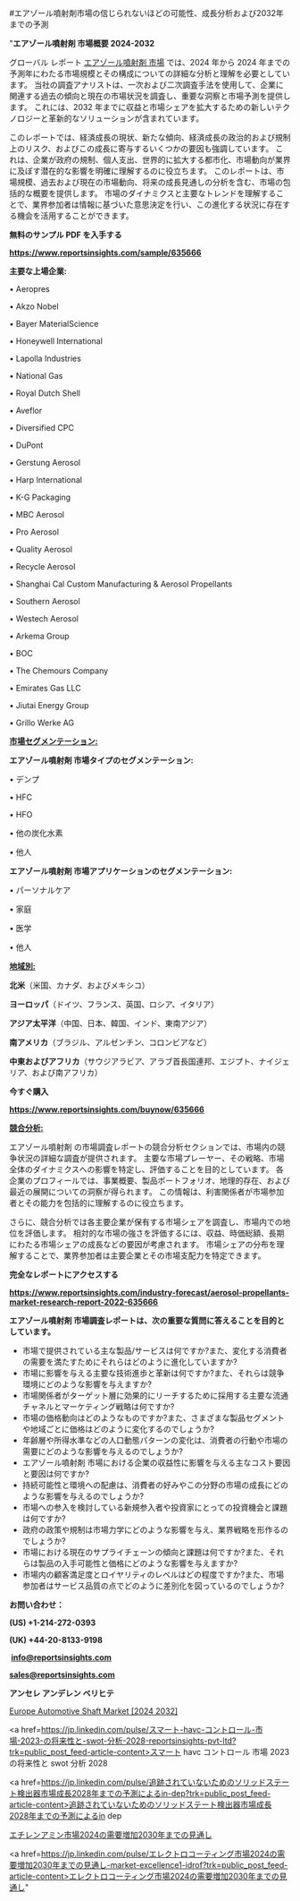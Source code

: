 #エアゾール噴射剤市場の信じられないほどの可能性、成長分析および2032年までの予測

"<strong>エアゾール噴射剤 市場概要 2024-2032</strong>

グローバル レポート <a href=https://www.reportsinsights.com/sample/635666>エアゾール噴射剤 市場</a> では、2024 年から 2024 年までの予測年にわたる市場規模とその構成についての詳細な分析と理解を必要としています。 当社の調査アナリストは、一次および二次調査手法を使用して、企業に関連する過去の傾向と現在の市場状況を調査し、重要な洞察と市場予測を提供します。 これには、2032 年までに収益と市場シェアを拡大​​するための新しいテクノロジーと革新的なソリューションが含まれています。

このレポートでは、経済成長の現状、新たな傾向、経済成長の政治的および規制上のリスク、およびこの成長に寄与するいくつかの要因も強調しています。 これは、企業が政府の規制、個人支出、世界的に拡大する都市化、市場動向が業界に及ぼす潜在的な影響を明確に理解するのに役立ちます。 このレポートは、市場規模、過去および現在の市場動向、将来の成長見通しの分析を含む、市場の包括的な概要を提供します。 市場のダイナミクスと主要なトレンドを理解することで、業界参加者は情報に基づいた意思決定を行い、この進化する状況に存在する機会を活用することができます。

<strong><b>無料のサンプル PDF を入手する</b></strong>

<a href=https://www.reportsinsights.com/sample/635666><strong><u>https://www.reportsinsights.com/sample/635666</u></strong></a>

<strong>主要な上場企業:</strong>

• Aeropres

• Akzo Nobel

• Bayer MaterialScience

• Honeywell International

• Lapolla Industries

• National Gas

• Royal Dutch Shell

• Aveflor

• Diversified CPC

• DuPont

• Gerstung Aerosol

• Harp International

• K-G Packaging

• MBC Aerosol

• Pro Aerosol

• Quality Aerosol

• Recycle Aerosol

• Shanghai Cal Custom Manufacturing & Aerosol Propellants

• Southern Aerosol

• Westech Aerosol

• Arkema Group

• BOC

• The Chemours Company

• Emirates Gas LLC

• Jiutai Energy Group

• Grillo Werke AG

<strong><u>市場セグメンテーション</u></strong><strong><u>:</u></strong>

<strong>エアゾール噴射剤 市場タイプのセグメンテーション:</strong>

• デンプ

• HFC

• HFO

• 他の炭化水素

• 他人

<strong>エアゾール噴射剤 市場アプリケーションのセグメンテーション:</strong>

• パーソナルケア

• 家庭

• 医学

• 他人

<strong><u>地域別</u></strong><strong><u>:</u></strong>

<strong>北米</strong>（米国、カナダ、およびメキシコ）

<strong>ヨーロッパ</strong>（ドイツ、フランス、英国、ロシア、イタリア）

<strong>アジア太平洋</strong>（中国、日本、韓国、インド、東南アジア）

<strong>南アメリカ</strong>（ブラジル、アルゼンチン、コロンビアなど）

<strong>中東およびアフリカ</strong>（サウジアラビア、アラブ首長国連邦、エジプト、ナイジェリア、および南アフリカ）

<strong>今すぐ購入</strong>

<a href=https://www.reportsinsights.com/buynow/635666><strong><u>https://www.reportsinsights.com/buynow/635666</u></strong></a>

<strong><u>競合分析:</u></strong>

エアゾール噴射剤 の市場調査レポートの競合分析セクションでは、市場内の競争状況の詳細な調査が提供されます。 主要な市場プレーヤー、その戦略、市場全体のダイナミクスへの影響を特定し、評価することを目的としています。 各企業のプロフィールでは、事業概要、製品ポートフォリオ、地理的存在、および最近の展開についての洞察が得られます。 この情報は、利害関係者が市場参加者とその能力を包括的に理解するのに役立ちます。

さらに、競合分析では各主要企業が保有する市場シェアを調査し、市場内での地位を評価します。 相対的な市場の強さを評価するには、収益、時価総額、長期にわたる市場シェアの成長などの要因が考慮されます。 市場シェアの分布を理解することで、業界参加者は主要企業とその市場支配力を特定できます。

<strong>完全なレポートにアクセスする</strong>

<a href=https://www.reportsinsights.com/industry-forecast/aerosol-propellants-market-research-report-2022-635666><strong><u><b>https://www.reportsinsights.com/industry-forecast/aerosol-propellants-market-research-report-2022-635666</b></u></strong></a>

<strong><b>エアゾール噴射剤 市場調査レポートは、次の重要な質問に答えることを目的としています。</b></strong>
<ul>
  <li>市場で提供されている主な製品/サービスは何ですか?また、変化する消費者の需要を満たすためにそれらはどのように進化していますか?</li>
  <li>市場に影響を与える主要な技術進歩と革新は何ですか?また、それらは競争環境にどのような影響を与えますか?</li>
  <li>市場関係者がターゲット層に効果的にリーチするために採用する主要な流通チャネルとマーケティング戦略は何ですか?</li>
  <li>市場の価格動向はどのようなものですか?また、さまざまな製品セグメントや地域ごとに価格はどのように変化するのでしょうか?</li>
  <li>年齢層や所得水準などの人口動態パターンの変化は、消費者の行動や市場の需要にどのような影響を与えるのでしょうか?</li>
  <li>エアゾール噴射剤 市場における企業の収益性に影響を与える主なコスト要因と要因は何ですか?</li>
  <li>持続可能性と環境への配慮は、消費者の好みやこの分野の市場の成長にどのような影響を与えるのでしょうか?</li>
  <li>市場への参入を検討している新規参入者や投資家にとっての投資機会と課題は何ですか?</li>
  <li>政府の政策や規制は市場力学にどのような影響を与え、業界戦略を形作るのでしょうか?</li>
  <li>市場における現在のサプライチェーンの傾向と課題は何ですか?また、それらは製品の入手可能性と価格にどのような影響を与えますか?</li>
  <li>市場内の顧客満足度とロイヤリティのレベルはどの程度ですか?また、市場参加者はサービス品質の点でどのように差別化を図っているのでしょうか?</li>
</ul>
<strong>お問い合わせ：</strong>

<strong>(US) +1-214-272-0393</strong>

<strong>(UK) +44-20-8133-9198</strong>

<strong> </strong><a href=info@reportsinsights.com><strong><u>info@reportsinsights.com</u></strong></a>

<a href=sales@reportsinsights.com><strong><u>sales@reportsinsights.com</u></strong></a>

<strong>アンセレ アンデレン ベリヒテ</strong>

<a href=https://www.linkedin.com/pulse/europe-automotive-shaft-market-latest-trends-forecasts-nnmlf/>Europe Automotive Shaft Market [2024 2032]</a>

<a href=https://jp.linkedin.com/pulse/スマート-havc-コントロール-市場-2023-の将来性と-swot-分析-2028-reportsinsights-pvt-ltd?trk=public_post_feed-article-content>スマート havc コントロール 市場 2023 の将来性と swot 分析 2028</a>

<a href=https://jp.linkedin.com/pulse/追跡されていないためのソリッドステート検出器市場成長2028年までの予測によるin-dep?trk=public_post_feed-article-content>追跡されていないためのソリッドステート検出器市場成長2028年までの予測によるin dep</a>

<a href=https://www.linkedin.com/pulse/エチレンアミン市場2024の需要増加2030年までの見通し-community-market-research/>エチレンアミン市場2024の需要増加2030年までの見通し</a>

<a href=https://jp.linkedin.com/pulse/エレクトロコーティング市場2024の需要増加2030年までの見通し-market-excellence1-idrof?trk=public_post_feed-article-content>エレクトロコーティング市場2024の需要増加2030年までの見通し</a>"
